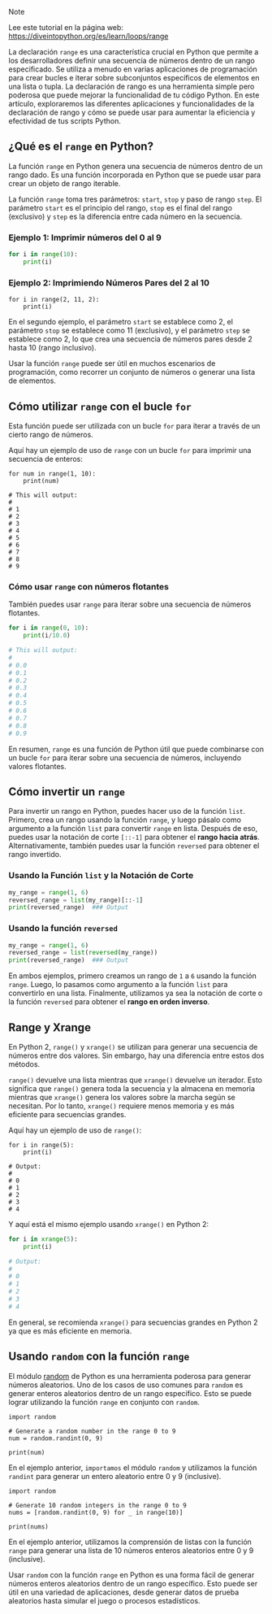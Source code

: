 > [!NOTE]
> Lee este tutorial en la página web: https://diveintopython.org/es/learn/loops/range

La declaración `range` es una característica crucial en Python que permite a los desarrolladores definir una secuencia de números dentro de un rango especificado. Se utiliza a menudo en varias aplicaciones de programación para crear bucles e iterar sobre subconjuntos específicos de elementos en una lista o tupla. La declaración de rango es una herramienta simple pero poderosa que puede mejorar la funcionalidad de tu código Python. En este artículo, exploraremos las diferentes aplicaciones y funcionalidades de la declaración de rango y cómo se puede usar para aumentar la eficiencia y efectividad de tus scripts Python.

## ¿Qué es el `range` en Python?

La función `range` en Python genera una secuencia de números dentro de un rango dado. Es una función incorporada en Python que se puede usar para crear un objeto de rango iterable.

La función `range` toma tres parámetros: `start`, `stop` y paso de rango `step`. El parámetro `start` es el principio del rango, `stop` es el final del rango (exclusivo) y `step` es la diferencia entre cada número en la secuencia.

### Ejemplo 1: Imprimir números del 0 al 9

```python
for i in range(10):
    print(i)
```

### Ejemplo 2: Imprimiendo Números Pares del 2 al 10

```python3
for i in range(2, 11, 2):
    print(i)
```

En el segundo ejemplo, el parámetro `start` se establece como 2, el parámetro `stop` se establece como 11 (exclusivo), y el parámetro `step` se establece como 2, lo que crea una secuencia de números pares desde 2 hasta 10 (rango inclusivo).

Usar la función `range` puede ser útil en muchos escenarios de programación, como recorrer un conjunto de números o generar una lista de elementos.

## Cómo utilizar `range` con el bucle `for`

Esta función puede ser utilizada con un bucle `for` para iterar a través de un cierto rango de números.

Aquí hay un ejemplo de uso de `range` con un bucle `for` para imprimir una secuencia de enteros:

```python3
for num in range(1, 10):
    print(num)

# This will output:
# 
# 1
# 2
# 3
# 4
# 5
# 6
# 7
# 8
# 9
```

### Cómo usar `range` con números flotantes

También puedes usar `range` para iterar sobre una secuencia de números flotantes.

```python
for i in range(0, 10):
    print(i/10.0)

# This will output:
# 
# 0.0
# 0.1
# 0.2
# 0.3
# 0.4
# 0.5
# 0.6
# 0.7
# 0.8
# 0.9
```

En resumen, `range` es una función de Python útil que puede combinarse con un bucle `for` para iterar sobre una secuencia de números, incluyendo valores flotantes.

## Cómo invertir un `range`

Para invertir un rango en Python, puedes hacer uso de la función `list`. Primero, crea un rango usando la función `range`, y luego pásalo como argumento a la función `list` para convertir `range` en lista. Después de eso, puedes usar la notación de corte `[::-1]` para obtener el **rango hacia atrás**. Alternativamente, también puedes usar la función `reversed` para obtener el rango invertido.

### Usando la Función `list` y la Notación de Corte

```python
my_range = range(1, 6)
reversed_range = list(my_range)[::-1]
print(reversed_range)  ### Output

```

### Usando la función `reversed`

```python
my_range = range(1, 6)
reversed_range = list(reversed(my_range))
print(reversed_range)  ### Output

```

En ambos ejemplos, primero creamos un rango de `1` a `6` usando la función `range`. Luego, lo pasamos como argumento a la función `list` para convertirlo en una lista. Finalmente, utilizamos ya sea la notación de corte o la función `reversed` para obtener el **rango en orden inverso**.

## Range y Xrange

En Python 2, `range()` y `xrange()` se utilizan para generar una secuencia de números entre dos valores. Sin embargo, hay una diferencia entre estos dos métodos.

`range()` devuelve una lista mientras que `xrange()` devuelve un iterador. Esto significa que `range()` genera toda la secuencia y la almacena en memoria mientras que `xrange()` genera los valores sobre la marcha según se necesitan. Por lo tanto, `xrange()` requiere menos memoria y es más eficiente para secuencias grandes.

Aquí hay un ejemplo de uso de `range()`:

```python3
for i in range(5):
    print(i)

# Output:
# 
# 0
# 1
# 2
# 3
# 4
```

Y aquí está el mismo ejemplo usando `xrange()` en Python 2:

```python
for i in xrange(5):
    print(i)

# Output:
# 
# 0
# 1
# 2
# 3
# 4
```

En general, se recomienda `xrange()` para secuencias grandes en Python 2 ya que es más eficiente en memoria.

## Usando `random` con la función `range`

El módulo [random](https://docs.python.org/3/library/random.html) de Python es una herramienta poderosa para generar números aleatorios. Uno de los casos de uso comunes para `random` es generar enteros aleatorios dentro de un rango específico. Esto se puede lograr utilizando la función `range` en conjunto con `random`.

```python3
import random

# Generate a random number in the range 0 to 9
num = random.randint(0, 9)

print(num)
```

En el ejemplo anterior, `importamos` el módulo `random` y utilizamos la función `randint` para generar un entero aleatorio entre 0 y 9 (inclusive).

```python3
import random

# Generate 10 random integers in the range 0 to 9
nums = [random.randint(0, 9) for _ in range(10)]

print(nums)
```

En el ejemplo anterior, utilizamos la comprensión de listas con la función `range` para generar una lista de 10 números enteros aleatorios entre 0 y 9 (inclusive).

Usar `random` con la función `range` en Python es una forma fácil de generar números enteros aleatorios dentro de un rango específico. Esto puede ser útil en una variedad de aplicaciones, desde generar datos de prueba aleatorios hasta simular el juego o procesos estadísticos.
